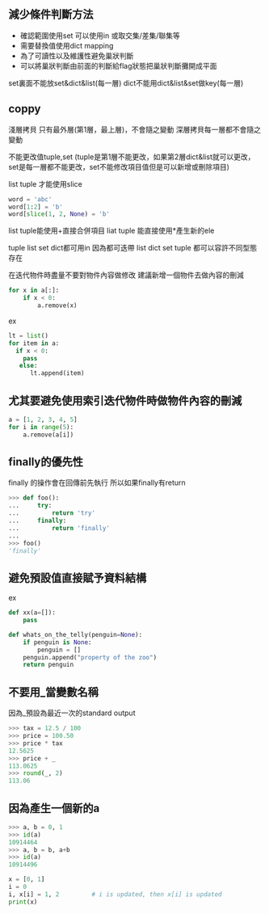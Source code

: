 ## 減少條件判斷方法
- 確認範圍使用set 可以使用in 或取交集/差集/聯集等
- 需要替換值使用dict mapping
- 為了可讀性以及維護性避免巢狀判斷
- 可以將巢狀判斷由前面的判斷給flag狀態把巢狀判斷攤開成平面

set裏面不能放set&dict&list(每一層)
dict不能用dict&list&set做key(每一層)

## coppy
淺層拷貝 只有最外層(第1層，最上層)，不會隨之變動
深層拷貝每一層都不會隨之變動

不能更改值tuple,set
(tuple是第1層不能更改，如果第2層dict&list就可以更改，set是每一層都不能更改，set不能修改項目值但是可以新增或刪除項目)

list tuple 才能使用slice
```python
word = 'abc'
word[1:2] = 'b'
word[slice(1, 2, None) = 'b'
```
list tuple能使用+直接合併項目
liat tuple 能直接使用*產生新的ele

tuple list set dict都可用in  因為都可迭帶
list dict set tuple 都可以容許不同型態存在



在迭代物件時盡量不要對物件內容做修改
建議新增一個物件去做內容的刪減
```python
for x in a[:]:
    if x < 0:
        a.remove(x)
```
ex
```python
lt = list()
for item in a:
  if x < 0:
    pass
   else:
      lt.append(item)
```
## 尤其要避免使用索引迭代物件時做物件內容的刪減
```python
a = [1, 2, 3, 4, 5]
for i in range(5):
    a.remove(a[i])
```    
## finally的優先性
finally 的操作會在回傳前先執行
所以如果finally有return
```python
>>> def foo():
...     try:
...         return 'try'
...     finally:
...         return 'finally'
... 
>>> foo()
'finally'
```
## 避免預設值直接賦予資料結構
ex
```python
def xx(a=[]):
    pass
```

```python
def whats_on_the_telly(penguin=None):
    if penguin is None:
        penguin = []
    penguin.append("property of the zoo")
    return penguin
```

## 不要用_當變數名稱
因為_預設為最近一次的standard output
```python
>>> tax = 12.5 / 100
>>> price = 100.50
>>> price * tax
12.5625
>>> price + _
113.0625
>>> round(_, 2)
113.06
```
## 因為產生一個新的a
```python
>>> a, b = 0, 1
>>> id(a)
10914464
>>> a, b = b, a+b
>>> id(a)
10914496
```
```python
x = [0, 1]
i = 0
i, x[i] = 1, 2         # i is updated, then x[i] is updated
print(x)
```
